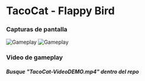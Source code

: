 # TacoCat - Flappy Bird
### Capturas de pantalla
![Gameplay](TacoCat.png)
![Gameplay](TacoCat.png)

### Video de gameplay 
##### Busque "TacoCat-VideoDEMO.mp4" dentro del repo

